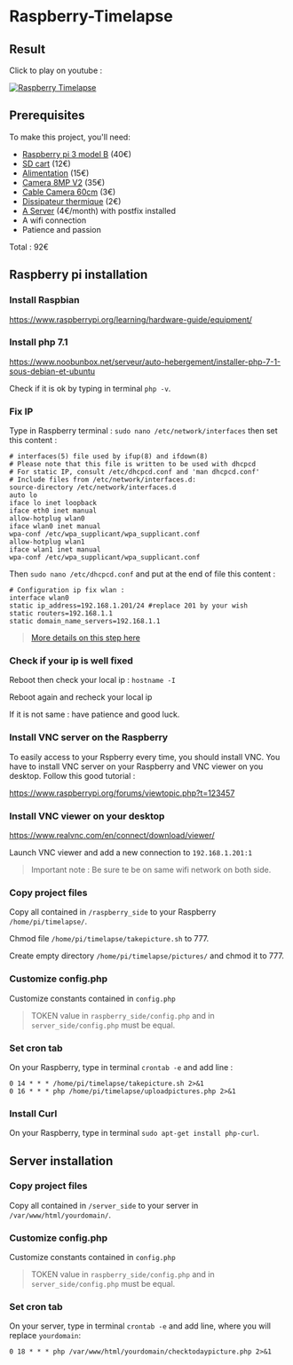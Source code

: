 # Raspberry-Timelapse
## Result
Click to play on youtube :

[![Raspberry Timelapse](https://i.ytimg.com/vi/mRkYEhcqUxs/sddefault.jpg)](https://www.youtube.com/watch?v=mRkYEhcqUxs)


## Prerequisites
To make this project, you'll need:
* [Raspberry pi 3 model B](https://www.adafruit.com/product/3055) (40€)
* [SD cart](http://boutique.semageek.com/fr/773-micro-sd-16-gb-avec-adaptater-sd-et-os-noobs.html) (12€)
* [Alimentation](http://boutique.semageek.com/fr/723-alimentation-raspberry-pi3-5v-25a-micro-usb.html) (15€)
* [Camera 8MP V2](http://boutique.semageek.com/fr/781-module-camera-8mp-v2-pour-raspberry-pi.html) (35€)
* [Cable Camera 60cm](http://boutique.semageek.com/fr/365-cable-flex-610mm-pour-camera-raspberry-pi.html) (3€)
* [Dissipateur thermique](https://www.adafruit.com/product/3082) (2€)
* [A Server](https://www.ovh.com/fr/vps/vps-ssd.xml) (4€/month) with postfix installed
* A wifi connection
* Patience and passion

Total : 92€
##
## Raspberry pi installation
### Install Raspbian
https://www.raspberrypi.org/learning/hardware-guide/equipment/

### Install php 7.1
https://www.noobunbox.net/serveur/auto-hebergement/installer-php-7-1-sous-debian-et-ubuntu

Check if it is ok by typing in terminal `php -v`.

### Fix IP
Type in Raspberry terminal :
`sudo nano /etc/network/interfaces` then set this content :
```
# interfaces(5) file used by ifup(8) and ifdown(8)
# Please note that this file is written to be used with dhcpcd
# For static IP, consult /etc/dhcpcd.conf and 'man dhcpcd.conf'
# Include files from /etc/network/interfaces.d:
source-directory /etc/network/interfaces.d
auto lo
iface lo inet loopback
iface eth0 inet manual
allow-hotplug wlan0
iface wlan0 inet manual
wpa-conf /etc/wpa_supplicant/wpa_supplicant.conf
allow-hotplug wlan1
iface wlan1 inet manual
wpa-conf /etc/wpa_supplicant/wpa_supplicant.conf
```

Then `sudo nano /etc/dhcpcd.conf` and put at the end of file this content :
```
# Configuration ip fix wlan :
interface wlan0
static ip_address=192.168.1.201/24 #replace 201 by your wish
static routers=192.168.1.1
static domain_name_servers=192.168.1.1
```
> [More details on this step here](http://limen-arcanum.fr/2016/03/raspberry-3-et-ip-fixe-en-wifi/)


### Check if your ip is well fixed
Reboot then check your local ip : `hostname -I` 

Reboot again and recheck your local ip

If it is not same : have patience and good luck.


### Install VNC server on the Raspberry
To easily access to your Rspberry every time, you should install VNC. You have to install VNC server on your Raspberry and VNC viewer on you desktop. Follow this good tutorial :

https://www.raspberrypi.org/forums/viewtopic.php?t=123457

### Install VNC viewer on your desktop
https://www.realvnc.com/en/connect/download/viewer/

Launch VNC viewer and add a new connection to `192.168.1.201:1`

> Important note : Be sure te be on same wifi network on both side.


### Copy project files
Copy all contained in `/raspberry_side` to your Raspberry `/home/pi/timelapse/`.

Chmod file `/home/pi/timelapse/takepicture.sh` to 777.

Create empty directory `/home/pi/timelapse/pictures/` and chmod it to 777.

### Customize config.php
Customize constants contained in `config.php`
> TOKEN value in `raspberry_side/config.php` and in `server_side/config.php` must be equal.

### Set cron tab
On your Raspberry, type in terminal `crontab -e` and add line :
```
0 14 * * * /home/pi/timelapse/takepicture.sh 2>&1
0 16 * * * php /home/pi/timelapse/uploadpictures.php 2>&1
```

### Install Curl
On your Raspberry, type in terminal `sudo apt-get install php-curl`.
##
## Server installation
### Copy project files
Copy all contained in `/server_side` to your server in `/var/www/html/yourdomain/`.

### Customize config.php
Customize constants contained in `config.php`
> TOKEN value in `raspberry_side/config.php` and in `server_side/config.php` must be equal.


### Set cron tab
On your server, type in terminal `crontab -e` and add line, where you will replace `yourdomain`:
```
0 18 * * * php /var/www/html/yourdomain/checktodaypicture.php 2>&1
```

